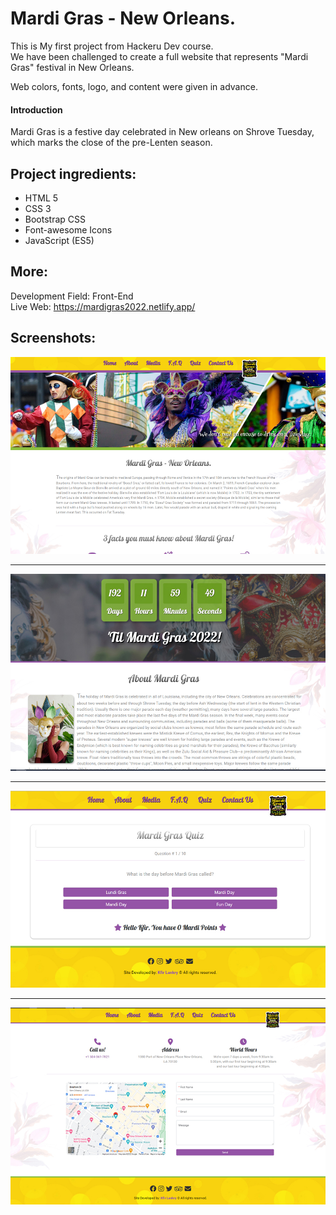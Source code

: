 # Mardi Gras - New Orleans.
This is My first project from Hackeru Dev course.  
We have been challenged to create a full website that represents "Mardi Gras" festival in New Orleans.  
  
Web colors, fonts, logo, and content were given in advance.

#### Introduction
Mardi Gras is a festive day celebrated in New orleans on Shrove Tuesday, which marks the close of the pre-Lenten season.

## Project ingredients:
* HTML 5  
* CSS 3  
* Bootstrap CSS  
* Font-awesome Icons  
* JavaScript (ES5)  

## More:
Development Field: Front-End  
Live Web: https://mardigras2022.netlify.app/
## Screenshots:
![alt text](https://github.com/KfirLankry/Mardi-Gras/blob/master/images/screenshot_1.jpg?raw=true) 
***
![alt text](https://github.com/KfirLankry/Mardi-Gras/blob/master/images/screenshot_2.jpg?raw=true)  
***
![alt text](https://github.com/KfirLankry/Mardi-Gras/blob/master/images/screenshot_3.jpg?raw=true)
***
![alt text](https://github.com/KfirLankry/Mardi-Gras/blob/master/images/screenshot_4.jpg?raw=true)

